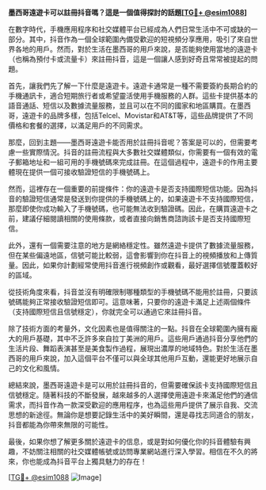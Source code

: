 **墨西哥遠遊卡可以註冊抖音嗎？這是一個值得探討的話題[[TG💪+ @esim1088](https://t.me/s/esim1088)]**

在數字時代，手機應用程序和社交媒體平台已經成為人們日常生活中不可或缺的一部分。其中，抖音作為一個全球範圍內備受歡迎的短視頻分享應用，吸引了來自世界各地的用戶。然而，對於生活在墨西哥的用戶來說，是否能夠使用當地的遠遊卡（也稱為預付卡或流量卡）來註冊抖音，這是一個讓人感到好奇且常常被提起的問題。

首先，讓我們先了解一下什麼是遠遊卡。遠遊卡通常是一種不需要簽約長期合約的手機通訊卡，適合短期旅行者或希望靈活使用手機服務的人群。這些卡提供基本的語音通話、短信以及數據流量服務，並且可以在不同的國家和地區購買。在墨西哥，遠遊卡的品牌多樣，包括Telcel、Movistar和AT&T等，這些品牌提供了不同價格和套餐的選擇，以滿足用戶的不同需求。

那麼，回到主題——墨西哥遠遊卡能否用於註冊抖音呢？答案是可以的，但需要考慮一些實際情況。抖音的註冊流程與大多數社交媒體類似，你需要有一個有效的電子郵箱地址和一組可用的手機號碼來完成註冊。在這個過程中，遠遊卡的作用主要體現在提供一個可接收驗證短信的手機號碼上。

然而，這裡存在一個重要的前提條件：你的遠遊卡是否支持國際短信功能。因為抖音的驗證短信通常是發送到你提供的手機號碼上的，如果遠遊卡不支持國際短信，那麼即使你成功輸入了手機號碼，也可能無法收到驗證碼。因此，在購買遠遊卡之前，建議仔細閱讀相關的使用條款，或者直接向銷售商諮詢該卡是否支持國際短信。

此外，還有一個需要注意的地方是網絡穩定性。雖然遠遊卡提供了數據流量服務，但在某些偏遠地區，信號可能比較弱，這會影響到你在抖音上的視頻播放和上傳質量。因此，如果你計劃經常使用抖音進行視頻創作或觀看，最好選擇信號覆蓋較好的區域。

從技術角度來看，抖音並沒有明確限制哪種類型的手機號碼不能用於註冊，只要該號碼能夠正常接收驗證短信即可。這意味著，只要你的遠遊卡滿足上述兩個條件（支持國際短信且信號穩定），你就完全可以通過它來註冊抖音。

除了技術方面的考量外，文化因素也是值得關注的一點。抖音在全球範圍內擁有龐大的用戶基礎，其中不乏許多來自拉丁美洲的用戶。這些用戶通過抖音分享他們的生活片段、舞蹈表演甚至是美食製作過程，展現出濃厚的地域特色。對於生活在墨西哥的用戶來說，加入這個平台不僅可以與全球其他用戶互動，還能更好地展示自己的文化和風情。

總結來說，墨西哥遠遊卡是可以用於註冊抖音的，但需要確保該卡支持國際短信且信號穩定。隨著科技的不斷發展，越來越多的人選擇使用遠遊卡來滿足他們的通信需求，而抖音作為一款深受歡迎的應用程序，也為這些用戶提供了展示自我、交流思想的新途徑。無論你是想要記錄生活中的美好瞬間，還是尋找志同道合的朋友，抖音都能為你帶來無限的可能性。

最後，如果你想了解更多關於遠遊卡的信息，或是對如何優化你的抖音體驗有興趣，不妨關注相關的社交媒體帳號或訪問專業網站進行深入學習。相信在不久的將來，你也能成為抖音平台上獨具魅力的存在！

[[TG💪+ @esim1088](https://t.me/s/esim1088) ![Image](https://i.postimg.cc/4NQfJmqS/Snipaste-2025-05-13-00-14-12.png)]